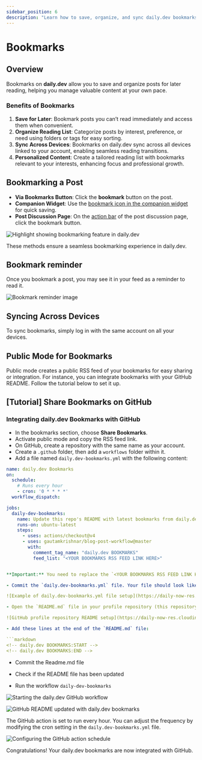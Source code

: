```yaml
---
sidebar_position: 6
description: "Learn how to save, organize, and sync daily.dev bookmarks across devices and share them on GitHub for seamless access and integration."
---
```


# Bookmarks

## Overview

Bookmarks on **daily.dev** allow you to save and organize posts for later reading, helping you manage valuable content at your own pace.

### Benefits of Bookmarks

1. **Save for Later**: Bookmark posts you can’t read immediately and access them when convenient.
2. **Organize Reading List**: Categorize posts by interest, preference, or need using folders or tags for easy sorting.
3. **Sync Across Devices**: Bookmarks on daily.dev sync across all devices linked to your account, enabling seamless reading transitions.
4. **Personalized Content**: Create a tailored reading list with bookmarks relevant to your interests, enhancing focus and professional growth.

## Bookmarking a Post

- **Via Bookmarks Button**: Click the **bookmark** button on the post.
- **Companion Widget**: Use the [bookmark icon in the companion widget](https://app.daily.dev/posts/6IVMj7uuS) for quick saving.
- **Post Discussion Page**: On the [action bar](https://app.daily.dev/posts/yc3ZVzfLY) of the post discussion page, click the bookmark button.

![Highlight showing bookmarking feature in daily.dev](https://daily-now-res.cloudinary.com/image/upload/v1724398568/docs-v2/9ff96218-b88c-4c45-94b6-e087cf2d6810.png)

These methods ensure a seamless bookmarking experience in daily.dev.

## Bookmark reminder

Once you bookmark a post, you may see it in your feed as a reminder to read it.

![Bookmark reminder image](https://github.com/user-attachments/assets/30f793c0-a1d2-469f-9f5c-f0249c257676)


## Syncing Across Devices

To sync bookmarks, simply log in with the same account on all your devices.

## Public Mode for Bookmarks

Public mode creates a public RSS feed of your bookmarks for easy sharing or integration. For instance, you can integrate bookmarks with your GitHub README. Follow the tutorial below to set it up.

## [Tutorial] Share Bookmarks on GitHub

### Integrating daily.dev Bookmarks with GitHub

- In the bookmarks section, choose **Share Bookmarks**.
- Activate public mode and copy the RSS feed link.
- On GitHub, create a repository with the same name as your account.
- Create a `.github` folder, then add a `workflows` folder within it.
- Add a file named `daily.dev-bookmarks.yml` with the following content:

```yaml
name: daily.dev Bookmarks
on:
  schedule:
    # Runs every hour
    - cron: '0 * * * *'
  workflow_dispatch:

jobs:
  daily-dev-bookmarks:
    name: Update this repo's README with latest bookmarks from daily.dev
    runs-on: ubuntu-latest
    steps:
      - uses: actions/checkout@v4
      - uses: gautamkrishnar/blog-post-workflow@master
        with:
          comment_tag_name: "daily.dev BOOKMARKS"
          feed_list: "<YOUR BOOKMARKS RSS FEED LINK HERE>"


**Important:** You need to replace the `<YOUR BOOKMARKS RSS FEED LINK HERE>` with your own RSS feed.

- Commit the `daily.dev-bookmarks.yml` file. Your file should look like this:

![Example of daily.dev-bookmarks.yml file setup](https://daily-now-res.cloudinary.com/image/upload/v1644219700/docs/bookmarksGithub6.png)

- Open the `README.md` file in your profile repository (this repository should be named the same as your GitHub account).

![GitHub profile repository README setup](https://daily-now-res.cloudinary.com/image/upload/v1644219700/docs/bookmarksGithub7.png)

- Add these lines at the end of the `README.md` file:

```markdown
<!-- daily.dev BOOKMARKS:START -->
<!-- daily.dev BOOKMARKS:END -->

```
- Commit the Readme.md file
- Check if the README file has been updated

- Run the workflow  `daily-dev-bookmarks`

![Starting the daily.dev GitHub workflow](https://daily-now-res.cloudinary.com/image/upload/v1644219700/docs/bookmarksGithub9.png)

![GitHub README updated with daily.dev bookmarks](https://daily-now-res.cloudinary.com/image/upload/v1644219700/docs/bookmarksGithub11.png)

The GitHub action is set to run every hour. You can adjust the frequency by modifying the cron setting in the `daily.dev-bookmarks.yml` file.

![Configuring the GitHub action schedule](https://daily-now-res.cloudinary.com/image/upload/v1644219700/docs/bookmarksGithub12.png)

Congratulations! Your daily.dev bookmarks are now integrated with GitHub.
